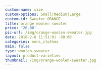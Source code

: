 ```yaml
---
custom-name: size
custom-options: Small|Medium|Large
custom-id: Sweater_ORANGE
title: orange woolen sweater
price: '20.00'
pic-url: /img/orange-woolen-sweater.jpg
date: 2018-2-8 11:51:01 -08:00
categories: mens_clothes
main: false
type: woolen-sweater
layout: product-varieties
thumbnail: /img/orange-woolen-sweater.jpg
---
```

